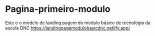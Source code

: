 # Pagina-primeiro-modulo
Este e o modelo de landing pagem do modulo básico de tecnologia da escola DNC
https://landingpagemodulobasicdnc.netlify.app/
